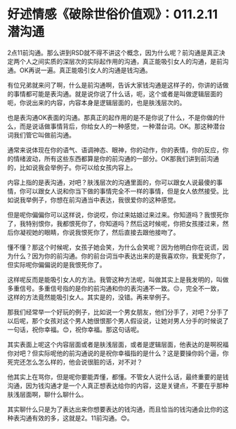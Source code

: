 # 好述情感《破除世俗价值观》：011.2.11潜沟通

2点11前沟通。那么讲到RSD就不得不讲这个概念，因为什么呢？前沟通是真正决定两个人之间实质的深层次的实际起作用的沟通，真正能吸引女人的沟通，是前沟通。OK再说一遍。真正能吸引女人的沟通是钱沟通。

有位兄弟就来问了啊，什么是前沟通啊，告诉大家钱沟通是这样子的，你讲的话做的事情都可能是表沟通。就是说你说了什么话，呃，这个或者是叫做逻辑层面的呃，你说出来的内容，内容本身是逻辑层面的，也是肤浅层次的。

也是表沟通OK表面的沟通。那真正的起作用的是不是你说了什么，不是你做的什么，而是说话做事情背后，你给女人的一种感觉，一种潜台词。OK。那这种潜台词我们管它叫做前沟通。

通常来说体现在你的语气、语调神态、眼神，你的动作，你的表情，你的反应，你的情绪波动，所有这些东西都算是你的前沟通的一部分。OK那我们讲到前沟通的，比如说我会举例子。你可以给女孩内容上。

内容上指的是表沟通，对吧？肤浅层次的沟通里面的，你可以跟女人说最傻的事情，你可以跟女人说和你当下做的事情完全不一样的事情，但是女人依然接受。比如说我举例子，你想在前沟通当中表达，我很爱你的这种感觉。

但是呢你偏偏你可以这样说，你说哎，你过来姑娘过来过来。你知道吗？我恨死你了，我特别恨你，我都恨死你了，你知道吗？然后这时候呢，你把女孩搂过来，然后你凝视她的眼睛，你说我恨死你了，然后直接去跟他接吻了。

懂不懂？那这个时候呢，女孩子她会笑，为什么会笑呢？因为他明白你在说谎，因为什么？因为你的前沟通。你的前台词当中表达出来的是我喜欢你，我爱死你了，但实际呢你偏偏说的是我恨死你了。

这样呢反而是能吸引女人的方法。我管这种方法呢，叫做其实上是我发明的，叫做多重信号。多重信号指的是你的前沟通和你的表沟通不一致。😔，完全不一致，这样的方法竟然能吸引女人。其实是的，没错。再来举例子。

那我们经常举一个好玩的例子，比如说一个男女朋友，他们分手了，对吧？分手了以后呢，那个女孩对这个男人她很恨那个男人假设说，让她对男人分手的时候说了一句话，祝你幸福。😊，祝你幸福。那这句话呢。

其实表面上呢这个内容层面或者是肤浅层面，或者是逻辑层面，他表达的是啊祝福你对吧？但实际呢他的前沟通说的是祝你幸福指的是什么？这是要操你妈个逼，你死完还怎么怎么样的，他会说很脏的话，对不对？

他其实上在骂你，但是呢你要能弄懂，都懂。不管女人说什么话，最终重要的是钱沟通，因为钱沟通才是一个人真正想表达给你的内容，这是关键点，不要在乎那种肤浅层面啊，聊什么聊什么。

其实聊什么只是为了表达出来你想要表达的钱沟通，而且恰当的钱沟通会比你的这种表沟通有效的多，这就是2。11前沟通。😊。

